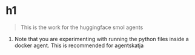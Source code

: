 # h1

> This is the work for the huggingface smol agents

1. Note that you are experimenting with running the python files inside a docker agent. This is recommended for agentskatja
